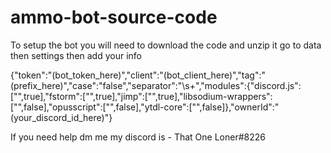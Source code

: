 # ammo-bot-source-code
To setup the bot you will need to download the code and unzip it go to data then settings then add your info

{"token":"(bot_token_here)","client":"(bot_client_here)","tag":"(prefix_here)","case":"false","separator":"\\s+","modules":{"discord.js":["",true],"fstorm":["",true],"jimp":["",true],"libsodium-wrappers":["",false],"opusscript":["",false],"ytdl-core":["",false]},"ownerId":"(your_discord_id_here)"}

If you need help dm me my discord is - That One Loner#8226
